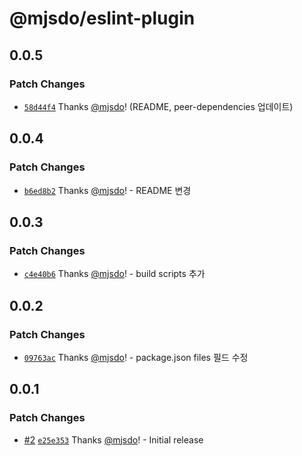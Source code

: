 # @mjsdo/eslint-plugin

## 0.0.5

### Patch Changes

- [`58d44f4`](https://github.com/mjsdo/configs/commit/58d44f470294e1dfbe9326ab45bdeb9ddc20e09f) Thanks [@mjsdo](https://github.com/mjsdo)! (README, peer-dependencies 업데이트)

## 0.0.4

### Patch Changes

- [`b6ed8b2`](https://github.com/mjsdo/configs/commit/b6ed8b2654c56c6300cc461d183ed1dae0de256e) Thanks [@mjsdo](https://github.com/mjsdo)! - README 변경

## 0.0.3

### Patch Changes

- [`c4e40b6`](https://github.com/mjsdo/configs/commit/c4e40b69c8965dc6adf735485225fe0bd43fd9da) Thanks [@mjsdo](https://github.com/mjsdo)! - build scripts 추가

## 0.0.2

### Patch Changes

- [`09763ac`](https://github.com/mjsdo/configs/commit/09763ac400927256a99eca8d0a00969971de42a6) Thanks [@mjsdo](https://github.com/mjsdo)! - package.json files 필드 수정

## 0.0.1

### Patch Changes

- [#2](https://github.com/mjsdo/configs/pull/2) [`e25e353`](https://github.com/mjsdo/configs/commit/e25e353e1a5de2982212e1b04e3431674b5f9f3b) Thanks [@mjsdo](https://github.com/mjsdo)! - Initial release
